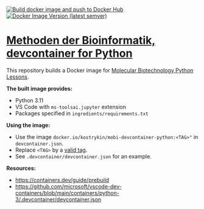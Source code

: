[![Build docker image and push to Docker Hub](https://github.com/kostrykin/mobi-docker-python/actions/workflows/build_docker_image.yml/badge.svg)](https://github.com/kostrykin/mobi-docker-python/actions/workflows/build_docker_image.yml)
[![Docker Image Version (latest semver)](https://img.shields.io/docker/v/kostrykin/mobi-devcontainer-python?label=DockerHub%3A)](https://hub.docker.com/repository/docker/kostrykin/mobi-devcontainer-python/general)

# [Methoden der Bioinformatik, devcontainer for Python]()

This repository builds a Docker image for [Molecular Biotechnology Python Lessons](https://github.com/users/kostrykin/projects/4).

**The built image provides:**
- Python 3.11
- VS Code with `ms-toolsai.jupyter` extension
- Packages specified in `ingredients/requirements.txt`

**Using the image:**
- Use the image `docker.io/kostrykin/mobi-devcontainer-python:<TAG>"` in `devcontainer.json`.
- Replace `<TAG>` by a [valid tag](https://github.com/kostrykin/mobi-devcontainer-python/tags).
- See `.devcontainer/devcontainer.json` for an example.

**Resources:**
- <https://containers.dev/guide/prebuild>
- <https://github.com/microsoft/vscode-dev-containers/blob/main/containers/python-3/.devcontainer/devcontainer.json>
